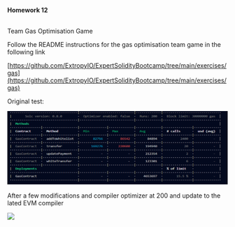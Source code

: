 **Homework 12**  
 

Team Gas Optimisation Game

Follow the README instructions for the gas optimisation team game in the following link

[https://github.com/ExtropyIO/ExpertSolidityBootcamp/tree/main/exercises/gas](https://github.com/ExtropyIO/ExpertSolidityBootcamp/tree/main/exercises/gas)

Original test:

![](https://github.com/sergiotechx/bnbchainzero2hero/blob/main/homework12/img1.png)


After a few modifications and compiler optimizer at 200 and update to the lated EVM compiler

![](https://33333.cdn.cke-cs.com/kSW7V9NHUXugvhoQeFaf/images/f385e944efb1578292bb6374405b59e64934f26e802c0180.png)
